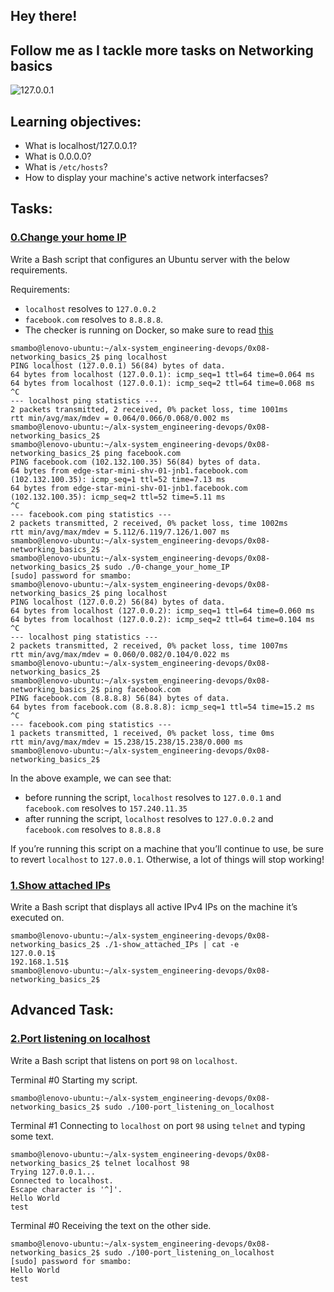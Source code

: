 ## Hey there!
## Follow me as I tackle more tasks on Networking basics

![127.0.0.1](https://github.com/Smambo/alx-system_engineering-devops/assets/113464914/00f80311-f9cf-48b0-848b-669bb138864e)


## Learning objectives:
* What is localhost/127.0.0.1?
* What is 0.0.0.0?
* What is `/etc/hosts`?
* How to display your machine's active network interfacses?

## Tasks:
### [0.Change your home IP](./0-change_your_home_IP)
Write a Bash script that configures an Ubuntu server with the below requirements.

Requirements:

* `localhost` resolves to `127.0.0.2`
* `facebook.com` resolves to `8.8.8.8`.
* The checker is running on Docker, so make sure to read [this](http://blog.jonathanargentiero.com/docker-sed-cannot-rename-etcsedl8ysxl-device-or-resource-busy/)

```
smambo@lenovo-ubuntu:~/alx-system_engineering-devops/0x08-networking_basics_2$ ping localhost 
PING localhost (127.0.0.1) 56(84) bytes of data.
64 bytes from localhost (127.0.0.1): icmp_seq=1 ttl=64 time=0.064 ms
64 bytes from localhost (127.0.0.1): icmp_seq=2 ttl=64 time=0.068 ms
^C
--- localhost ping statistics ---
2 packets transmitted, 2 received, 0% packet loss, time 1001ms
rtt min/avg/max/mdev = 0.064/0.066/0.068/0.002 ms
smambo@lenovo-ubuntu:~/alx-system_engineering-devops/0x08-networking_basics_2$ 
smambo@lenovo-ubuntu:~/alx-system_engineering-devops/0x08-networking_basics_2$ ping facebook.com
PING facebook.com (102.132.100.35) 56(84) bytes of data.
64 bytes from edge-star-mini-shv-01-jnb1.facebook.com (102.132.100.35): icmp_seq=1 ttl=52 time=7.13 ms
64 bytes from edge-star-mini-shv-01-jnb1.facebook.com (102.132.100.35): icmp_seq=2 ttl=52 time=5.11 ms
^C
--- facebook.com ping statistics ---
2 packets transmitted, 2 received, 0% packet loss, time 1002ms
rtt min/avg/max/mdev = 5.112/6.119/7.126/1.007 ms
smambo@lenovo-ubuntu:~/alx-system_engineering-devops/0x08-networking_basics_2$ 
smambo@lenovo-ubuntu:~/alx-system_engineering-devops/0x08-networking_basics_2$ sudo ./0-change_your_home_IP 
[sudo] password for smambo: 
smambo@lenovo-ubuntu:~/alx-system_engineering-devops/0x08-networking_basics_2$ ping localhost 
PING localhost (127.0.0.2) 56(84) bytes of data.
64 bytes from localhost (127.0.0.2): icmp_seq=1 ttl=64 time=0.060 ms
64 bytes from localhost (127.0.0.2): icmp_seq=2 ttl=64 time=0.104 ms
^C
--- localhost ping statistics ---
2 packets transmitted, 2 received, 0% packet loss, time 1007ms
rtt min/avg/max/mdev = 0.060/0.082/0.104/0.022 ms
smambo@lenovo-ubuntu:~/alx-system_engineering-devops/0x08-networking_basics_2$ 
smambo@lenovo-ubuntu:~/alx-system_engineering-devops/0x08-networking_basics_2$ ping facebook.com 
PING facebook.com (8.8.8.8) 56(84) bytes of data.
64 bytes from facebook.com (8.8.8.8): icmp_seq=1 ttl=54 time=15.2 ms
^C
--- facebook.com ping statistics ---
1 packets transmitted, 1 received, 0% packet loss, time 0ms
rtt min/avg/max/mdev = 15.238/15.238/15.238/0.000 ms
smambo@lenovo-ubuntu:~/alx-system_engineering-devops/0x08-networking_basics_2$
```

In the above example, we can see that:

* before running the script, `localhost` resolves to `127.0.0.1` and `facebook.com` resolves to `157.240.11.35`
* after running the script, `localhost` resolves to `127.0.0.2` and `facebook.com` resolves to `8.8.8.8`

If you’re running this script on a machine that you’ll continue to use, be sure to revert `localhost` to `127.0.0.1`. Otherwise, a lot of things will stop working!
### [1.Show attached IPs](./1-show_attached_IPs)
Write a Bash script that displays all active IPv4 IPs on the machine it’s executed on.

```
smambo@lenovo-ubuntu:~/alx-system_engineering-devops/0x08-networking_basics_2$ ./1-show_attached_IPs | cat -e
127.0.0.1$
192.168.1.51$
smambo@lenovo-ubuntu:~/alx-system_engineering-devops/0x08-networking_basics_2$
```

## Advanced Task:

### [2.Port listening on localhost](./100-port_listening_on_localhost)
Write a Bash script that listens on port `98` on `localhost`.

Terminal #0
Starting my script.

```
smambo@lenovo-ubuntu:~/alx-system_engineering-devops/0x08-networking_basics_2$ sudo ./100-port_listening_on_localhost
```

Terminal #1
Connecting to `localhost` on port `98` using `telnet` and typing some text.

```
smambo@lenovo-ubuntu:~/alx-system_engineering-devops/0x08-networking_basics_2$ telnet localhost 98
Trying 127.0.0.1...
Connected to localhost.
Escape character is '^]'.
Hello World
test
```

Terminal #0
Receiving the text on the other side.

```
smambo@lenovo-ubuntu:~/alx-system_engineering-devops/0x08-networking_basics_2$ sudo ./100-port_listening_on_localhost 
[sudo] password for smambo: 
Hello World
test
```

